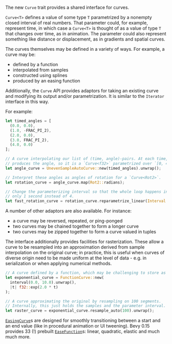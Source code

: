 <!-- A Curve trait for general interoperation — Part I -->
<!-- https://github.com/bevyengine/bevy/pull/14630 -->

The new `Curve` trait provides a shared interface for curves.

`Curve<T>` defines a value of some type `T`
parametrized by a nonempty closed interval of real numbers. That parameter could,
for example, represent time, in which case a `Curve<T>` is thought of as a value
of type `T` that changes over time, as in animation. The parameter
could also represent something like distance or displacement, as in gradients and 
spatial curves.

The curves themselves may be defined in a variety of ways. For example, a curve may be:

* defined by a function
* interpolated from samples
* constructed using splines
* produced by an easing function

Additionally, the `Curve` API provides adaptors for taking an existing curve and
modifying its output and/or parametrization. It is similar to the `Iterator` 
interface in this way.

For example:

```rust
let timed_angles = [
  (0.0, 0.0),
  (1.0, -FRAC_PI_2),
  (2.0, 0.0),
  (3.0, FRAC_PI_2),
  (4.0, 0.0)
];

// A curve interpolating our list of (time, angle)-pairs. At each time, it
// produces the angle, so it is a `Curve<f32>` parametrized over `[0, 4]`.
let angle_curve = UnevenSampleAutoCurve::new(timed_angles).unwrap();

// Interpret these angles as angles of rotation for a `Curve<Rot2>`.
let rotation_curve = angle_curve.map(Rot2::radians);

// Change the parameterizing interval so that the whole loop happens in
// only 1 second instead of 4.
let fast_rotation_curve = rotation_curve.reparametrize_linear(Interval::UNIT).unwrap();
```

A number of other adaptors are also available. For instance:

* a curve may be reversed, repeated, or ping-ponged
* two curves may be chained together to form a longer curve
* two curves may be zipped together to form a curve valued in tuples

The interface additionally provides facilities for rasterization. These allow
a curve to be resampled into an approximation derived from sample interpolation
on the original curve; in practice, this is useful when curves of diverse origin
need to be made uniform at the level of data - e.g. in serialization or when
applying numerical methods.

```rust
// A curve defined by a function, which may be challenging to store as data.
let exponential_curve = FunctionCurve::new(
  interval(0.0, 10.0).unwrap(), 
  |t| f32::exp(2.0 * t)
);

// A curve approximating the original by resampling on 100 segments.
// Internally, this just holds the samples and the parameter interval.
let raster_curve = exponential_curve.resample_auto(100).unwrap();
```

[`EasingCurve`]s are designed for smoothly transitioning between a start and an end value (like in procedural animation or UI tweening).
Bevy 0.15 provides 33 (!) prebuilt [`EaseFunction`]s: linear, quadratic, elastic and much much more.

[`EasingCurve`]: https://docs.rs/bevy/0.15.0-rc.3/bevy/math/curve/struct.EasingCurve.html
[`EaseFunction`]: https://docs.rs/bevy/0.15.0-rc.3/bevy/math/curve/enum.EaseFunction.html
